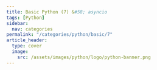 ```yaml
---
title: Basic Python (7) &#58; asyncio
tags: [Python]
sidebar:
  nav: categories
permalink: "/categories/python/basic/7"
article_header:
  type: cover
  image:
    src: /assets/images/python/logo/python-banner.png
---
```


<!--more -->

<br/>

&nbsp;&nbsp;
